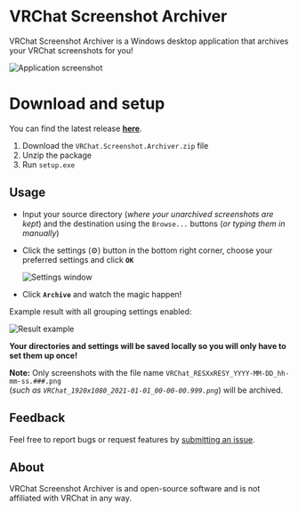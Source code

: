 # VRChat Screenshot Archiver
VRChat Screenshot Archiver is a Windows desktop application that archives your VRChat screenshots for you!

![Application screenshot](https://user-images.githubusercontent.com/71600683/118194211-afd11d00-b451-11eb-8f56-0b4dc8d3a7b9.png)

# Download and setup

You can find the latest release **[here](https://github.com/Ekas-118/VRChat-Screenshot-Archiver/releases)**.

1. Download the `VRChat.Screenshot.Archiver.zip` file
2. Unzip the package 
3. Run `setup.exe`

## Usage

- Input your source directory (*where your unarchived screenshots are kept*) and the destination using the `Browse...` buttons (*or typing them in manually*)
- Click the settings (⚙️) button in the bottom right corner, choose your preferred settings and click **`OK`**

     ![Settings window](https://user-images.githubusercontent.com/71600683/118196263-68e52680-b455-11eb-8c82-1263469d5a13.png)

- Click **`Archive`** and watch the magic happen!

Example result with all grouping settings enabled:

![Result example](https://user-images.githubusercontent.com/71600683/118196071-0c820700-b455-11eb-908b-f18cd158f02f.png)

**Your directories and settings will be saved locally so you will only have to set them up once!**

**Note:** Only screenshots with the file name `VRChat_RESXxRESY_YYYY-MM-DD_hh-mm-ss.###.png` <br> (*such as `VRChat_1920x1080_2021-01-01_00-00-00.999.png`*) will be archived.

## Feedback

Feel free to report bugs or request features by [submitting an issue](https://github.com/Ekas-118/VRChat-Screenshot-Archiver/issues).

## About

VRChat Screenshot Archiver is and open-source software and is not affiliated with VRChat in any way.
